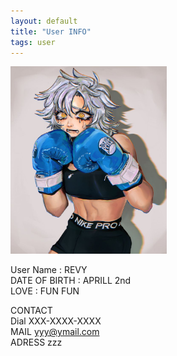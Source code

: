 ```yaml
---
layout: default
title: "User INFO"
tags: user
---
```


<img src = "/assets/img/heh.jpeg/" width = "250" height="300"/>  

User Name : REVY  
DATE OF BIRTH : APRILL 2nd  
LOVE : FUN FUN   

CONTACT   
Dial XXX-XXXX-XXXX  
MAIL yyy@ymail.com  
ADRESS zzz  